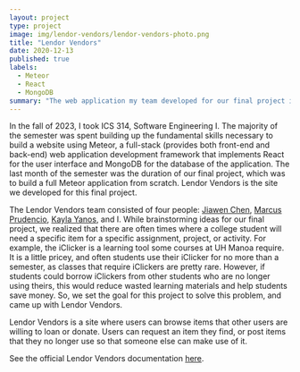 ```yaml
---
layout: project
type: project
image: img/lendor-vendors/lendor-vendors-photo.png
title: "Lendor Vendors"
date: 2020-12-13
published: true
labels:
  - Meteor
  - React
  - MongoDB
summary: "The web application my team developed for our final project in ICS 314 Software Engineering I"
---
```


In the fall of 2023, I took ICS 314, Software Engineering I. The majority of the semester was spent building up the fundamental skills necessary to build a website using Meteor, a full-stack (provides both front-end and back-end) web application development framework that implements React for the user interface and MongoDB for the database of the application. The last month of the semester was the duration of our final project, which was to build a full Meteor application from scratch. Lendor Vendors is the site we developed for this final project.

The Lendor Vendors team consisted of four people: [Jiawen Chen](https://jchen20-1.github.io/), [Marcus Prudencio](https://marcusp478.github.io/), [Kayla Yanos](https://kaylayanos.github.io/), and I. While brainstorming ideas for our final project, we realized that there are often times where a college student will need a specific item for a specific assignment, project, or activity. For example, the iClicker is a learning tool some courses at UH Manoa require. It is a little pricey, and often students use their iClicker for no more than a semester, as classes that require iClickers are pretty rare. However, if students could borrow iClickers from other students who are no longer using theirs, this would reduce wasted learning materials and help students save money. So, we set the goal for this project to solve this problem, and came up with Lendor Vendors.

Lendor Vendors is a site where users can browse items that other users are willing to loan or donate. Users can request an item they find, or post items that they no longer use so that someone else can make use of it.

See the official Lendor Vendors documentation [here](https://lendor-vendors.github.io).